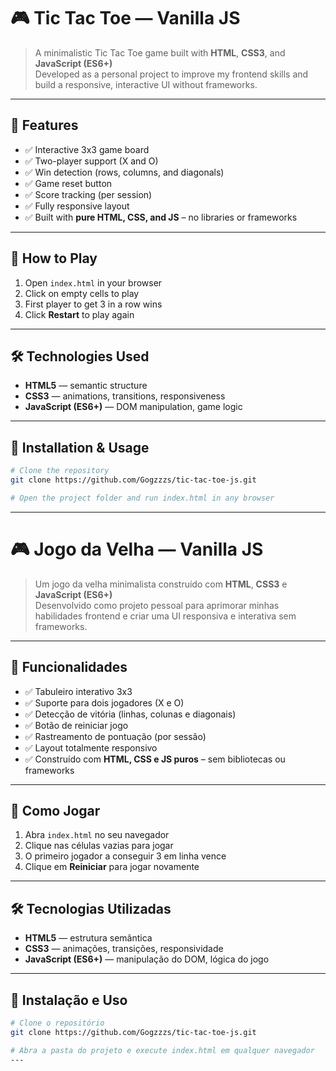 # 🎮 Tic Tac Toe — Vanilla JS

> A minimalistic Tic Tac Toe game built with **HTML**, **CSS3**, and **JavaScript (ES6+)**  
> Developed as a personal project to improve my frontend skills and build a responsive, interactive UI without frameworks.

---

## 🧩 Features

- ✅ Interactive 3x3 game board  
- ✅ Two-player support (X and O)  
- ✅ Win detection (rows, columns, and diagonals)  
- ✅ Game reset button  
- ✅ Score tracking (per session)  
- ✅ Fully responsive layout  
- ✅ Built with **pure HTML, CSS, and JS** – no libraries or frameworks

---

## 🚀 How to Play

1. Open `index.html` in your browser  
2. Click on empty cells to play  
3. First player to get 3 in a row wins  
4. Click **Restart** to play again

---

## 🛠 Technologies Used

- **HTML5** — semantic structure  
- **CSS3** — animations, transitions, responsiveness  
- **JavaScript (ES6+)** — DOM manipulation, game logic

---

## 🧪 Installation & Usage

```bash
# Clone the repository
git clone https://github.com/Gogzzzs/tic-tac-toe-js.git

# Open the project folder and run index.html in any browser
```

---

# 🎮 Jogo da Velha — Vanilla JS

> Um jogo da velha minimalista construído com **HTML**, **CSS3** e **JavaScript (ES6+)**  
> Desenvolvido como projeto pessoal para aprimorar minhas habilidades frontend e criar uma UI responsiva e interativa sem frameworks.

---

## 🧩 Funcionalidades

- ✅ Tabuleiro interativo 3x3  
- ✅ Suporte para dois jogadores (X e O)  
- ✅ Detecção de vitória (linhas, colunas e diagonais)  
- ✅ Botão de reiniciar jogo  
- ✅ Rastreamento de pontuação (por sessão)  
- ✅ Layout totalmente responsivo  
- ✅ Construído com **HTML, CSS e JS puros** – sem bibliotecas ou frameworks

---

## 🚀 Como Jogar

1. Abra `index.html` no seu navegador  
2. Clique nas células vazias para jogar  
3. O primeiro jogador a conseguir 3 em linha vence  
4. Clique em **Reiniciar** para jogar novamente

---

## 🛠 Tecnologias Utilizadas

- **HTML5** — estrutura semântica  
- **CSS3** — animações, transições, responsividade  
- **JavaScript (ES6+)** — manipulação do DOM, lógica do jogo

---

## 🧪 Instalação e Uso

```bash
# Clone o repositório
git clone https://github.com/Gogzzzs/tic-tac-toe-js.git

# Abra a pasta do projeto e execute index.html em qualquer navegador
---